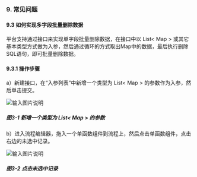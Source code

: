 ### 9. 常见问题

#### 9.3 如何实现多字段批量删除数据

平台支持通过接口来实现单字段批量删除数据，在接口中以 List< Map > 或其它基本类型方式做为入参，然后通过循环的方式取出Map中的数据，最后执行删除SQL语句，即可批量删除数据。

#### 9.3.1 操作步骤

a）新建接口，在“入参列表”中新增一个类型为 List< Map > 的参数作为入参，然后单击提交。

![输入图片说明](../../../images/SoFlu%EF%BC%88%E5%90%8E%E7%AB%AF%EF%BC%89%E5%BC%80%E5%8F%91%E5%B9%B3%E5%8F%B0/1.%20%E6%9C%80%E6%96%B0%E7%89%88%E6%9C%AC%20-%20%E6%9B%B4%E6%96%B0%E6%97%A5%E6%9C%9F%20-%202022.10.08/9.%20%E5%B8%B8%E8%A7%81%E9%97%AE%E9%A2%98/3-1.png)

##### 图3-1 新增一个类型为 List< Map > 的参数

b）进入流程编辑器，拖入一个单函数组件到流程上，然后点击单函数组件，点击右边的未选中记录。

![输入图片说明](../../../images/SoFlu%EF%BC%88%E5%90%8E%E7%AB%AF%EF%BC%89%E5%BC%80%E5%8F%91%E5%B9%B3%E5%8F%B0/1.%20%E6%9C%80%E6%96%B0%E7%89%88%E6%9C%AC%20-%20%E6%9B%B4%E6%96%B0%E6%97%A5%E6%9C%9F%20-%202022.10.08/9.%20%E5%B8%B8%E8%A7%81%E9%97%AE%E9%A2%98/3-2.png)

##### 图3-2 点击未选中记录
